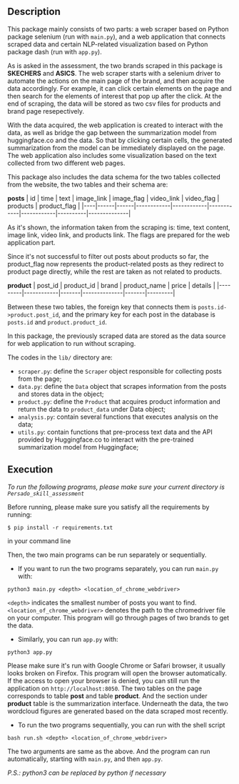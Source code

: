 Description
-------------
This package mainly consists of two parts: a web scraper based on Python package selenium (run with `main.py`), and a web application that connects scraped data and certain NLP-related visualization based on Python package dash (run with `app.py`). 

As is asked in the assessment, the two brands scraped in this package is **SKECHERS** and **ASICS**. The web scraper starts with a selenium driver to automate the actions on the main page of the brand, and then acquire the data accordingly. For example, it can click certain elements on the page and then search for the elements of interest that pop up after the click. At the end of scraping, the data will be stored as two csv files for products and brand page resepectively.

With the data acquired, the web application is created to interact with the data, as well as bridge the gap between the summarization model from huggingface.co and the data. So that by clicking certain cells, the generated summarization from the model can be immediately displayed on the page. The web application also includes some visualization based on the text collected from two different web pages.

This package also includes the data schema for the two tables collected from the website, the two tables and their schema are:

**posts**
| id | time | text | image_link | image_flag | video_link | video_flag | products | product_flag |
|----|------|------|------------|------------|------------|------------|----------|--------------|        

As it's shown, the information taken from the scraping is: time, text content, image link, video link, and products link. The flags are prepared for the web application part. 

Since it's not successful to filter out posts about products so far, the product_flag now represents the product-related posts as they redirect to product page directly, while the rest are taken as not related to products.

**product**
| post_id | product_id | brand | product_name | price | details |
|---------|------------|-------|--------------|-------|---------| 

Between these two tables, the foreign key that connects them is `posts.id->product.post_id`, and the primary key for each post in the database is `posts.id` and `product.product_id`. 

In this package, the previously scraped data are stored as the data source for web application to run without scraping.

The codes in the `lib/` directory are:
 - `scraper.py`: define the `Scraper` object responsible for collecting posts from the page;
 - `data.py`: define the `Data` object that scrapes information from the posts and stores data in the object;
 - `product.py`: define the `Product` that acquires product information and return the data to `product_data` under Data object;
 - `analysis.py`: contain several functions that executes analysis on the data;
 - `utils.py`: contain functions that pre-process text data and the API provided by Huggingface.co to interact with the pre-trained summarization model from Huggingface;

Execution
-------------
*To run the following programs, please make sure your current directory is `Persado_skill_assessment`*

Before running, please make sure you satisfy all the requirements by running:
```
$ pip install -r requirements.txt
```
in your command line

Then, the two main programs can be run separately or sequentially.

* If you want to run the two programs separately, you can run `main.py` with:
```
python3 main.py <depth> <location_of_chrome_webdriver>
```
`<depth>` indicates the smallest number of posts you want to find. `<location_of_chrome_webdriver>` denotes the path to the chromedriver file on your computer. This program will go through pages of two brands to get the data.

* Similarly, you can run `app.py` with:
```
python3 app.py
```
Please make sure it's run with Google Chrome or Safari browser, it usually looks broken on Firefox. This program will open the browser automatically. If the access to open your browser is denied, you can still run the application on `http://localhost:8050`. The two tables on the page corresponds to table **post** and table **product**. And the section under **product** table is the summarization interface. Underneath the data, the two wordcloud figures are generated based on the data scraped most recently.

* To run the two programs sequentially, you can run with the shell script
```
bash run.sh <depth> <location_of_chrome_webdriver>
```
The two arguments are same as the above. And the program can run automatically, starting with `main.py`, and then `app.py`.

*P.S.: python3 can be replaced by python if necessary*